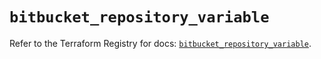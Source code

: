 # `bitbucket_repository_variable`

Refer to the Terraform Registry for docs: [`bitbucket_repository_variable`](https://registry.terraform.io/providers/drfaust92/bitbucket/2.50.0/docs/resources/repository_variable).
